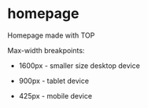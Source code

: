 # homepage
Homepage made with TOP

Max-width breakpoints:

* 1600px - smaller size desktop device

* 900px - tablet device

* 425px - mobile device